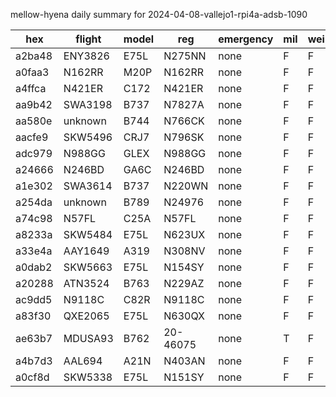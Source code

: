 mellow-hyena daily summary for 2024-04-08-vallejo1-rpi4a-adsb-1090

|hex|flight|model|reg|emergency|mil|weirdo|
|--|--|--|--|--|--|--|
|a2ba48|ENY3826|E75L|N275NN|none|F|F|
|a0faa3|N162RR|M20P|N162RR|none|F|F|
|a4ffca|N421ER|C172|N421ER|none|F|F|
|aa9b42|SWA3198|B737|N7827A|none|F|F|
|aa580e|unknown|B744|N766CK|none|F|F|
|aacfe9|SKW5496|CRJ7|N796SK|none|F|F|
|adc979|N988GG|GLEX|N988GG|none|F|F|
|a24666|N246BD|GA6C|N246BD|none|F|F|
|a1e302|SWA3614|B737|N220WN|none|F|F|
|a254da|unknown|B789|N24976|none|F|F|
|a74c98|N57FL|C25A|N57FL|none|F|F|
|a8233a|SKW5484|E75L|N623UX|none|F|F|
|a33e4a|AAY1649|A319|N308NV|none|F|F|
|a0dab2|SKW5663|E75L|N154SY|none|F|F|
|a20288|ATN3524|B763|N229AZ|none|F|F|
|ac9dd5|N9118C|C82R|N9118C|none|F|F|
|a83f30|QXE2065|E75L|N630QX|none|F|F|
|ae63b7|MDUSA93|B762|20-46075|none|T|F|
|a4b7d3|AAL694|A21N|N403AN|none|F|F|
|a0cf8d|SKW5338|E75L|N151SY|none|F|F|
